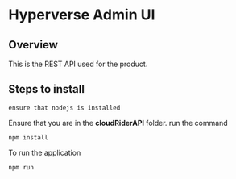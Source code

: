 # Hyperverse Admin UI

## Overview

This is the REST API used for the product. 


## Steps to install

    ensure that nodejs is installed

Ensure that you are in the **cloudRiderAPI** folder.
run the command

```npm install```

To run the application

```npm run```